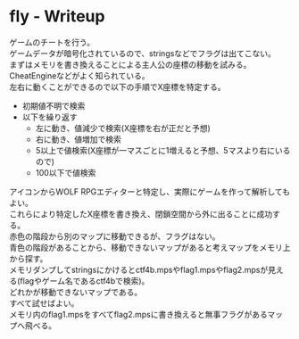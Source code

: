 # fly - Writeup

ゲームのチートを行う。  
ゲームデータが暗号化されているので、stringsなどでフラグは出てこない。  
まずはメモリを書き換えることによる主人公の座標の移動を試みる。  
CheatEngineなどがよく知られている。  
左右に動くことができるので以下の手順でX座標を特定する。  
- 初期値不明で検索  
- 以下を繰り返す  
  - 左に動き、値減少で検索(X座標を右が正だと予想)  
  - 右に動き、値増加で検索  
  - 5以上で値検索(X座標が一マスごとに1増えると予想、5マスより右にいるので)  
  - 100以下で値検索  

アイコンからWOLF RPGエディターと特定し、実際にゲームを作って解析してもよい。  
これらにより特定したX座標を書き換え、閉鎖空間から外に出ることに成功する。  
赤色の階段から別のマップに移動できるが、フラグはない。  
青色の階段があることから、移動できないマップがあると考えマップをメモリ上から探す。  
メモリダンプしてstringsにかけるとctf4b.mpsやflag1.mpsやflag2.mpsが見える(flagやゲーム名であるctf4bで検索)。  
どれかが移動できないマップである。  
すべて試せばよい。  
メモリ内のflag1.mpsをすべてflag2.mpsに書き換えると無事フラグがあるマップへ飛べる。  